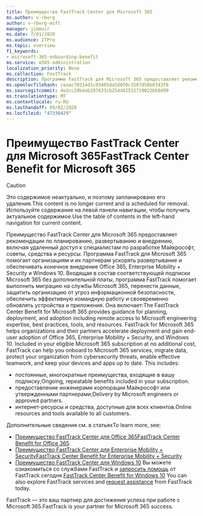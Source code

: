 ```yaml
---
title: Преимущество FastTrack Center для Microsoft 365
ms.author: v-rberg
author: v-rberg-msft
manager: jimmuir
ms.date: 7/01/2020
ms.audience: ITPro
ms.topic: overview
f1_keywords:
- microsoft-365-onboarding-benefit
ms.service: m365-administration
localization_priority: None
ms.collection: FastTrack
description: Программа FastTrack для Microsoft 365 предоставляет рекомендации по планированию, развертыванию и внедрению, включая удаленный доступ к специалистам по разработке Майкрософт, советы, средства и ресурсы. Программа FastTrack для Microsoft 365 помогает организациям и их партнерам ускорять развертывание и обеспечивать конечное внедрение Office 365, Windows 10 и Enterprise Mobility + Security.
ms.openlocfilehash: caaac70314d1c93405da5d0f0c3587d58b8343f6
ms.sourcegitcommit: de2cc20b4ab297633cb254d42532719022bb8d99
ms.translationtype: MT
ms.contentlocale: ru-RU
ms.lasthandoff: 09/02/2020
ms.locfileid: "47338429"
---
```

# <a name="fasttrack-center-benefit-for-microsoft-365"></a><span data-ttu-id="dc837-104">Преимущество FastTrack Center для Microsoft 365</span><span class="sxs-lookup"><span data-stu-id="dc837-104">FastTrack Center Benefit for Microsoft 365</span></span>

> [!CAUTION]
> <span data-ttu-id="dc837-105">Это содержимое неактуально, и поэтому запланировано его удаление.</span><span class="sxs-lookup"><span data-stu-id="dc837-105">This content is no longer current and is scheduled for removal.</span></span> <span data-ttu-id="dc837-106">Используйте содержание на левой панели навигации, чтобы получить актуальное содержимое.</span><span class="sxs-lookup"><span data-stu-id="dc837-106">Use the table of contents in the left-hand navigation for current content.</span></span>

<span data-ttu-id="dc837-p103">Преимущество FastTrack Center для Microsoft 365 предоставляет рекомендации по планированию, развертыванию и внедрению, включая удаленный доступ к специалистам по разработке Майкрософт, советы, средства и ресурсы. Программа FastTrack для Microsoft 365 помогает организациям и их партнерам ускорять развертывание и обеспечивать конечное внедрение Office 365, Enterprise Mobility + Security и Windows 10. Входящая в состав соответствующей подписки Microsoft 365 без дополнительной платы, программа FastTrack помогает выполнить миграцию на службы Microsoft 365, перенести данные, защитить организацию от угроз информационной безопасности, обеспечить эффективную командную работу и своевременно обновлять устройства и приложения. Она включает:</span><span class="sxs-lookup"><span data-stu-id="dc837-p103">The FastTrack Center Benefit for Microsoft 365 provides guidance for planning, deployment, and adoption including remote access to Microsoft engineering expertise, best practices, tools, and resources. FastTrack for Microsoft 365 helps organizations and their partners accelerate deployment and gain end-user adoption of Office 365, Enterprise Mobility + Security, and Windows 10. Included in your eligible Microsoft 365 subscription at no additional cost, FastTrack can help you onboard to Microsoft 365 services, migrate data, protect your organization from cybersecurity threats, enable effective teamwork, and keep your devices and apps up to date. This includes:</span></span>

- <span data-ttu-id="dc837-111">постоянные, многократные преимущества, входящие в вашу подписку;</span><span class="sxs-lookup"><span data-stu-id="dc837-111">Ongoing, repeatable benefits included in your subscription.</span></span>
- <span data-ttu-id="dc837-112">предоставление инженерами корпорации Майкрософт или утвержденными партнерами;</span><span class="sxs-lookup"><span data-stu-id="dc837-112">Delivery by Microsoft engineers or approved partners.</span></span>
- <span data-ttu-id="dc837-113">интернет-ресурсы и средства, доступные для всех клиентов.</span><span class="sxs-lookup"><span data-stu-id="dc837-113">Online resources and tools available to all customers.</span></span>
  
<span data-ttu-id="dc837-114">Дополнительные сведения см. в статьях</span><span class="sxs-lookup"><span data-stu-id="dc837-114">To learn more, see:</span></span>

- [<span data-ttu-id="dc837-115">Преимущество FastTrack Center для Office 365</span><span class="sxs-lookup"><span data-stu-id="dc837-115">FastTrack Center Benefit for Office 365</span></span>](O365-fasttrack-benefit-for-office-365.md) 
- [<span data-ttu-id="dc837-116">Преимущество FastTrack Center для Enterprise Mobility + Security</span><span class="sxs-lookup"><span data-stu-id="dc837-116">FastTrack Center Benefit for Enterprise Mobility + Security</span></span>](EMS-fasttrack-benefit-for-EMS.md)
- <span data-ttu-id="dc837-117">[Преимущество FastTrack Center для Windows 10](Win-10-fasttrack-benefit-for-Windows-10.md) Вы можете ознакомиться со службами FastTrack и [запросить помощь](https://go.microsoft.com/fwlink/p/?LinkId=2003903) от FastTrack сегодня.</span><span class="sxs-lookup"><span data-stu-id="dc837-117">[FastTrack Center Benefit for Windows 10](Win-10-fasttrack-benefit-for-Windows-10.md) You can also explore FastTrack services and [request assistance](https://go.microsoft.com/fwlink/p/?LinkId=2003903) from FastTrack today.</span></span>

<span data-ttu-id="dc837-118">FastTrack — это ваш партнер для достижения успеха при работе с Microsoft 365.</span><span class="sxs-lookup"><span data-stu-id="dc837-118">FastTrack is your partner for Microsoft 365 success.</span></span>
  